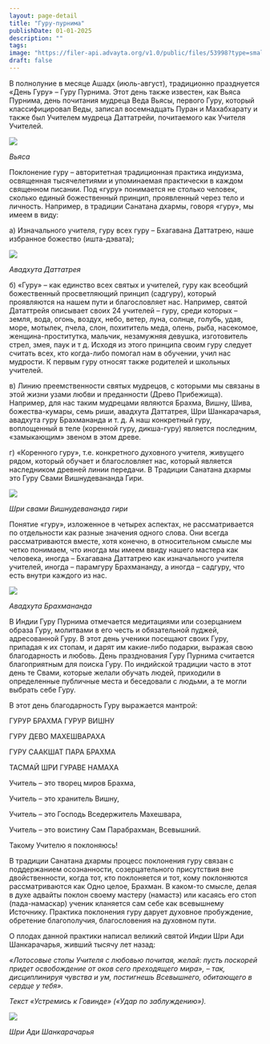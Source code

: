 ```yaml
---
layout: page-detail
title: "Гуру-пурнима"
publishDate: 01-01-2025
description: ""
tags:
image: "https://filer-api.advayta.org/v1.0/public/files/53998?type=small"
draft: false
---
```


 В полнолуние в месяце Ашадх (июль-август), традиционно празднуется «День Гуру» – Гуру Пурнима. Этот день также известен, как Вьяса Пурнима, день почитания мудреца Веда Вьясы, первого Гуру, который классифицировал Веды, записал восемнадцать Пуран и Махабхарату и также был Учителем мудреца Даттатрейи, почитаемого как Учителя Учителей. 

![](https://filer-api.advayta.org/v1.0/public/files/53998?size=medium) 

_Вьяса_ 

 Поклонение гуру – авторитетная традиционная практика индуизма, освященная тысячелетиями и упоминаемая практически в каждом священном писании. Под «гуру» понимается не столько человек, сколько единый божественный принцип, проявленный через тело и личность. Например, в традиции Санатана дхармы, говоря «гуру», мы имеем в виду:

 а) Изначального учителя, гуру всех гуру – Бхагавана Даттатрею, наше избранное божество (ишта-дэвата);

![](https://filer-api.advayta.org/v1.0/public/files/54011?size=medium) 

_Авадхута Даттатрея_ 

 б) «Гуру» – как единство всех святых и учителей, гуру как всеобщий божественный просветляющий принцип (садгуру), который проявляются на нашем пути и благословляет нас. Например, святой Дататтрейя описывает своих 24 учителей – гуру, среди которых – земля, вода, огонь, воздух, небо, ветер, луна, солнце, голубь, удав, море, мотылек, пчела, слон, похититель меда, олень, рыба, насекомое, женщина-проститутка, мальчик, незамужняя девушка, изготовитель стрел, змея, паук и т д. Исходя из этого принципа своим гуру следует считать всех, кто когда-либо помогал нам в обучении, учил нас мудрости. К первым гуру относят также родителей и школьных учителей.

 в) Линию преемственности святых мудрецов, с которыми мы связаны в этой жизни узами любви и преданности (Древо Прибежища). Например, для нас таким мудрецами являются Брахма, Вишну, Шива, божества-кумары, семь риши, авадхута Даттатрея, Шри Шанкарачарья, авадхута гуру Брахмананда и т. д. А наш конкретный гуру, воплощенный в теле (коренной гуру, дикша-гуру) является последним, «замыкающим» звеном в этом древе.

 г) «Коренного гуру», т.е. конкретного духовного учителя, живущего рядом, который обучает и благословляет нас, который является наследником древней линии передачи. В Традиции Санатана дхармы это Гуру Свами Вишнудевананда Гири.

_![](https://filer-api.advayta.org/v1.0/public/files/54012?size=medium)_ 

_Шри свами Вишнудевананда гири_ 

 Понятие «гуру», изложенное в четырех аспектах, не рассматривается по отдельности как разные значения одного слова. Они всегда рассматриваются вместе, хотя конечно, в относительном смысле мы четко понимаем, что иногда мы имеем ввиду нашего мастера как человека, иногда – Бхагавана Даттатрею как изначального учителя учителей, иногда – парамгуру Брахмананду, а иногда – садгуру, что есть внутри каждого из нас. 

_![](https://filer-api.advayta.org/v1.0/public/files/54025?size=medium)_ 

_Авадхута Брахмананда_ 

 В Индии Гуру Пурнима отмечается медитациями или созерцанием образа Гуру, молитвами в его честь и обязательной пуджей, адресованной Гуру. В этот день ученики посещают своих Гуру, припадая к их стопам, и дарят им какие-либо подарки, выражая свою благодарность и любовь. День празднования Гуру Пурнима считается благоприятным для поиска Гуру. По индийской традиции часто в этот день те Свами, которые желали обучать людей, приходили в определенные публичные места и беседовали с людьми, а те могли выбрать себе Гуру. 

 В этот день благодарность Гуру выражается мантрой:

 ГУРУР БРАХМА ГУРУР ВИШНУ

 ГУРУ ДЕВО МАХЕШВАРАХА

 ГУРУ СААКШАТ ПАРА БРАХМА

 ТАСМАЙ ШРИ ГУРАВЕ НАМАХА

 Учитель – это творец миров Брахма,

 Учитель – это хранитель Вишну,

 Учитель – это Господь Вседержитель Махешвара,

 Учитель – это воистину Сам Парабрахман, Всевышний.

 Такому Учителю я поклоняюсь!

 В традиции Санатана дхармы процесс поклонения гуру связан с поддержанием осознанности, созерцательного присутствия вне двойственности, когда тот, кто поклоняется и тот, кому поклоняются рассматриваются как Одно целое, Брахман. В каком-то смысле, делая в духе адвайты поклон своему мастеру (намастэ) или касаясь его стоп (пада-намаскар) ученик кланяется сам себе как всевышнему Источнику. Практика поклонения гуру дарует духовное пробуждение, обретение благополучия, благословения на духовном пути. 

 О плодах данной практики написал великий святой Индии Шри Ади Шанкарачарья, живший тысячу лет назад:

_«Лотосовые стопы Учителя с любовью почитая, желай: пусть поскорей придет освобождение от оков сего преходящего мира», – так, дисциплинируя чувства и ум, постигнешь Всевышнего, обитающего в сердце у тебя»._ 

_Текст «Устремись к Говинде» («Удар по заблуждению»)._ 

_![](https://filer-api.advayta.org/v1.0/public/files/54032?size=medium)_ 

_Шри Ади Шанкарачарья_ 
  
  
